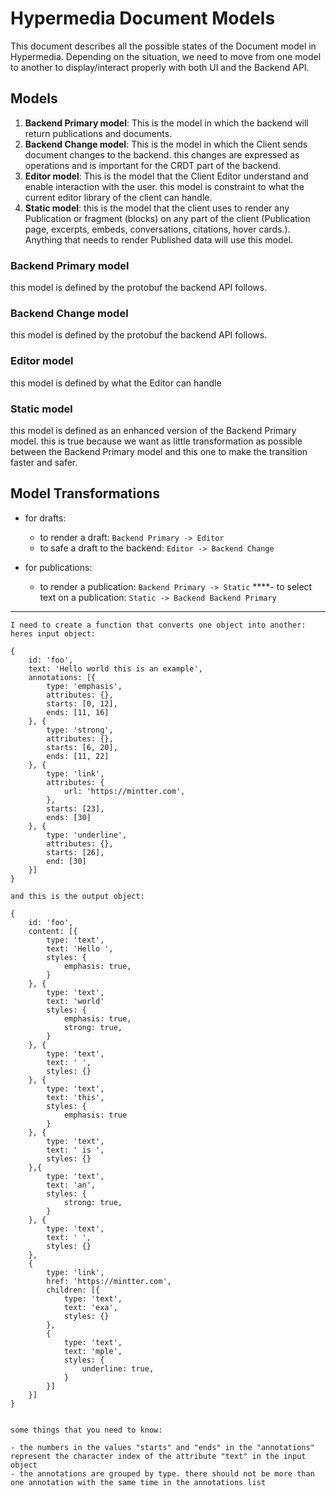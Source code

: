 # Hypermedia Document Models

This document describes all the possible states of the Document model in Hypermedia. Depending on the situation, we need to move from one model to another to display/interact properly with both UI and the Backend API.

## Models

1. **Backend Primary model**: This is the model in which the backend will return publications and documents.
2. **Backend Change model**: This is the model in which the Client sends document changes to the backend. this changes are expressed as operations and is important for the CRDT part of the backend.
3. **Editor model**: This is the model that the Client Editor understand and enable interaction with the user. this model is constraint to what the current editor library of the client can handle.
4. **Static model**: this is the model that the client uses to render any Publication or fragment (blocks) on any part of the client (Publication page, excerpts, embeds, conversations, citations, hover cards.). Anything that needs to render Published data will use this model.

### Backend Primary model

this model is defined by the protobuf the backend API follows.

### Backend Change model

this model is defined by the protobuf the backend API follows.

### Editor model

this model is defined by what the Editor can handle

### Static model

this model is defined as an enhanced version of the Backend Primary model. this is true because we want as little transformation as possible between the Backend Primary model and this one to make the transition faster and safer.

## Model Transformations

- for drafts:
  - to render a draft: `Backend Primary -> Editor`
  - to safe a draft to the backend: `Editor -> Backend Change`
  
- for publications:
  - to render a publication: `Backend Primary -> Static`
  ****- to select text on a publication: `Static -> Backend Backend Primary`


---

```
I need to create a function that converts one object into another: heres input object:

{
    id: 'foo',
    text: 'Hello world this is an example',
    annotations: [{
        type: 'emphasis',
        attributes: {},
        starts: [0, 12],
        ends: [11, 16]
    }, {
        type: 'strong',
        attributes: {},
        starts: [6, 20],
        ends: [11, 22]
    }, {
        type: 'link',
        attributes: {
            url: 'https://mintter.com',
        },
        starts: [23],
        ends: [30]
    }, {
        type: 'underline',
        attributes: {},
        starts: [26],
        end: [30]
    }]
}

and this is the output object:

{
    id: 'foo',
    content: [{
        type: 'text',
        text: 'Hello ',
        styles: {
            emphasis: true,
        }
    }, {
        type: 'text',
        text: 'world'
        styles: {
            emphasis: true,
            strong: true,
        }
    }, {
        type: 'text',
        text: ' ',
        styles: {}
    }, {
        type: 'text',
        text: 'this',
        styles: {
            emphasis: true
        }
    }, {
        type: 'text',
        text: ' is ',
        styles: {}
    },{
        type: 'text',
        text: 'an',
        styles: {
            strong: true,
        }
    }, {
        type: 'text',
        text: ' ',
        styles: {}
    },
    {
        type: 'link',
        href: 'https://mintter.com',
        children: [{
            type: 'text',
            text: 'exa',
            styles: {}
        },
        {
            type: 'text',
            text: 'mple',
            styles: {
                underline: true,
            }
        }]
    }]
}


some things that you need to know:

- the numbers in the values "starts" and "ends" in the "annotations" represent the character index of the attribute "text" in the input object
- the annotations are grouped by type. there should not be more than one annotation with the same time in the annotations list

```